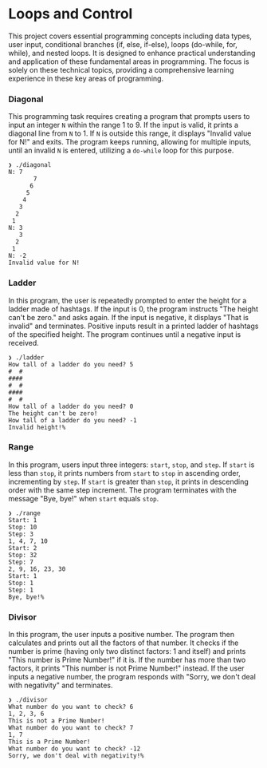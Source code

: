 # Loops and Control
This project covers essential programming concepts including data types, user input, conditional branches (if, else, if-else), loops (do-while, for, while), and nested loops. It is designed to enhance practical understanding and application of these fundamental areas in programming. The focus is solely on these technical topics, providing a comprehensive learning experience in these key areas of programming.

### Diagonal

This programming task requires creating a program that prompts users to input an integer `N` within the range 1 to 9. If the input is valid, it prints a diagonal line from `N` to 1. If `N` is outside this range, it displays "Invalid value for N!" and exits. The program keeps running, allowing for multiple inputs, until an invalid `N` is entered, utilizing a `do-while` loop for this purpose.
```
❯ ./diagonal
N: 7
       7
      6
     5
    4
   3
  2
 1
N: 3
   3
  2
 1
N: -2
Invalid value for N!
```
### Ladder

In this program, the user is repeatedly prompted to enter the height for a ladder made of hashtags. If the input is 0, the program instructs "The height can't be zero." and asks again. If the input is negative, it displays "That is invalid" and terminates. Positive inputs result in a printed ladder of hashtags of the specified height. The program continues until a negative input is received.
```
❯ ./ladder                  
How tall of a ladder do you need? 5
#  #
####
#  #
####
#  #
How tall of a ladder do you need? 0
The height can't be zero!
How tall of a ladder do you need? -1
Invalid height!%                  
```
### Range

In this program, users input three integers: `start`, `stop`, and `step`. If `start` is less than `stop`, it prints numbers from `start` to `stop` in ascending order, incrementing by `step`. If `start` is greater than `stop`, it prints in descending order with the same step increment. The program terminates with the message "Bye, bye!" when `start` equals `stop`.
```
❯ ./range 
Start: 1
Stop: 10
Step: 3
1, 4, 7, 10
Start: 2
Stop: 32
Step: 7
2, 9, 16, 23, 30
Start: 1
Stop: 1
Step: 1
Bye, bye!%
```
### Divisor

In this program, the user inputs a positive number. The program then calculates and prints out all the factors of that number. It checks if the number is prime (having only two distinct factors: 1 and itself) and prints "This number is Prime Number!" if it is. If the number has more than two factors, it prints "This number is not Prime Number!" instead. If the user inputs a negative number, the program responds with "Sorry, we don't deal with negativity" and terminates.
```
❯ ./divisor 
What number do you want to check? 6
1, 2, 3, 6
This is not a Prime Number!
What number do you want to check? 7
1, 7
This is a Prime Number!
What number do you want to check? -12
Sorry, we don't deal with negativity!%
```
